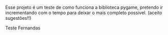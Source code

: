 Esse projeto é um teste de como funciona a biblioteca pygame, pretendo ir incrementando com o tempo para deixar o mais completo possivel. (aceito sugestões!!)

Teste Fernandas